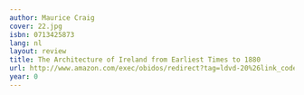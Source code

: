 ```yaml
---
author: Maurice Craig
cover: 22.jpg
isbn: 0713425873
lang: nl
layout: review
title: The Architecture of Ireland from Earliest Times to 1880
url: http://www.amazon.com/exec/obidos/redirect?tag=ldvd-20%26link_code=xm2%26camp=2025%26creative=165953%26path=http://www.amazon.com/gp/redirect.html%253fASIN=0713425873%2526tag=ldvd-20%2526lcode=xm2%2526cID=2025%2526ccmID=165953%2526location=/o/ASIN/0713425873%25253FSubscriptionId=0VJDVJ14KM0P0VXDCQ82
year: 0
---
```


